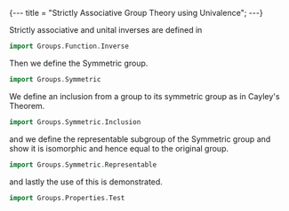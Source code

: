 {---
title = "Strictly Associative Group Theory using Univalence";
---}

<!--
```agda
{-# OPTIONS --safe --cubical #-}
```
-->

Strictly associative and unital inverses are defined in

```agda
import Groups.Function.Inverse
```

Then we define the Symmetric group.

```agda
import Groups.Symmetric
```

We define an inclusion from a group to its symmetric group as in Cayley's Theorem.

```agda
import Groups.Symmetric.Inclusion
```

and we define the representable subgroup of the Symmetric group and show it is isomorphic and hence equal to the original group.

```agda
import Groups.Symmetric.Representable
```

and lastly the use of this is demonstrated.

```agda
import Groups.Properties.Test
```
